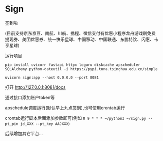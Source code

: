 # Sign
签到啦

(目前支持京东京豆、南航、川航、携程、微信支付有优惠小程序龙舟游戏刷免费提现券、美团优惠券、统一快乐星球、中国移动、中国联通、东鹏特饮、闪惠、卡亨星球)

运行项目

`pip install uvicorn fastapi httpx loguru diskcache apscheduler SQLAlchemy python-dateutil -i https://pypi.tuna.tsinghua.edu.cn/simple`

`uvicorn sign:app --host 0.0.0.0 --port 8081`

打开 http://127.0.0.1:8081/docs

通过接口添加账户token等

apschedule调度运行(默认早上九点签到),也可使用crontab运行

crontab运行脚本后面添加参数即可(例如 `0 9 * * * ~/python3 ~/sign.py --pt_pin jd_XXX --pt_key AAJXXX`)

后续增加其它平台...
